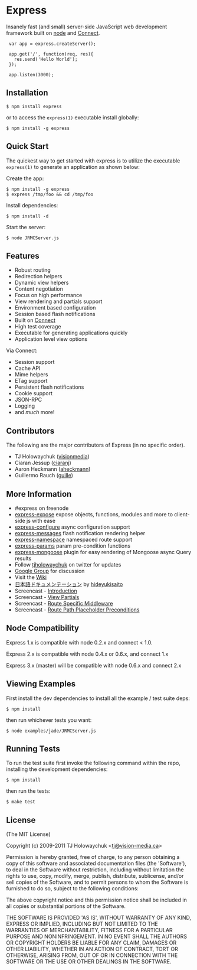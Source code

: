 
# Express
      
  Insanely fast (and small) server-side JavaScript web development framework
  built on [node](http://nodejs.org) and [Connect](http://github.com/senchalabs/connect).
  
     var app = express.createServer();
     
     app.get('/', function(req, res){
       res.send('Hello World');
     });
     
     app.listen(3000);

## Installation

    $ npm install express

or to access the `express(1)` executable install globally:

    $ npm install -g express

## Quick Start

 The quickest way to get started with express is to utilize the executable `express(1)` to generate an application as shown below:

 Create the app:

    $ npm install -g express
    $ express /tmp/foo && cd /tmp/foo

 Install dependencies:

    $ npm install -d

 Start the server:

    $ node JRMCServer.js

## Features

  * Robust routing
  * Redirection helpers
  * Dynamic view helpers
  * Content negotiation
  * Focus on high performance
  * View rendering and partials support
  * Environment based configuration
  * Session based flash notifications
  * Built on [Connect](http://github.com/senchalabs/connect)
  * High test coverage
  * Executable for generating applications quickly
  * Application level view options

Via Connect:

  * Session support
  * Cache API
  * Mime helpers
  * ETag support
  * Persistent flash notifications
  * Cookie support
  * JSON-RPC
  * Logging
  * and _much_ more!

## Contributors

The following are the major contributors of Express (in no specific order).

  * TJ Holowaychuk ([visionmedia](http://github.com/visionmedia))
  * Ciaran Jessup ([ciaranj](http://github.com/ciaranj))
  * Aaron Heckmann ([aheckmann](http://github.com/aheckmann))
  * Guillermo Rauch ([guille](http://github.com/guille))

## More Information

  * #express on freenode
  * [express-expose](http://github.com/visionmedia/express-expose) expose objects, functions, modules and more to client-side js with ease
  * [express-configure](http://github.com/visionmedia/express-configuration) async configuration support
  * [express-messages](http://github.com/visionmedia/express-messages) flash notification rendering helper
  * [express-namespace](http://github.com/visionmedia/express-namespace) namespaced route support
  * [express-params](https://github.com/visionmedia/express-params) param pre-condition functions
  * [express-mongoose](https://github.com/LearnBoost/express-mongoose) plugin for easy rendering of Mongoose async Query results
  * Follow [tjholowaychuk](http://twitter.com/tjholowaychuk) on twitter for updates
  * [Google Group](http://groups.google.com/group/express-js) for discussion
  * Visit the [Wiki](http://github.com/visionmedia/express/wiki)
  * [日本語ドキュメンテーション](http://hideyukisaito.com/doc/expressjs/) by [hideyukisaito](https://github.com/hideyukisaito)
  * Screencast - [Introduction](http://bit.ly/eRYu0O)
  * Screencast - [View Partials](http://bit.ly/dU13Fx)
  * Screencast - [Route Specific Middleware](http://bit.ly/hX4IaH)
  * Screencast - [Route Path Placeholder Preconditions](http://bit.ly/eNqmVs)

## Node Compatibility

Express 1.x is compatible with node 0.2.x and connect < 1.0.

Express 2.x is compatible with node 0.4.x or 0.6.x, and connect 1.x

Express 3.x (master) will be compatible with node 0.6.x and connect 2.x

## Viewing Examples

First install the dev dependencies to install all the example / test suite deps:

    $ npm install

then run whichever tests you want:

    $ node examples/jade/JRMCServer.js

## Running Tests

To run the test suite first invoke the following command within the repo, installing the development dependencies:

    $ npm install

then run the tests:

    $ make test

## License 

(The MIT License)

Copyright (c) 2009-2011 TJ Holowaychuk &lt;tj@vision-media.ca&gt;

Permission is hereby granted, free of charge, to any person obtaining
a copy of this software and associated documentation files (the
'Software'), to deal in the Software without restriction, including
without limitation the rights to use, copy, modify, merge, publish,
distribute, sublicense, and/or sell copies of the Software, and to
permit persons to whom the Software is furnished to do so, subject to
the following conditions:

The above copyright notice and this permission notice shall be
included in all copies or substantial portions of the Software.

THE SOFTWARE IS PROVIDED 'AS IS', WITHOUT WARRANTY OF ANY KIND,
EXPRESS OR IMPLIED, INCLUDING BUT NOT LIMITED TO THE WARRANTIES OF
MERCHANTABILITY, FITNESS FOR A PARTICULAR PURPOSE AND NONINFRINGEMENT.
IN NO EVENT SHALL THE AUTHORS OR COPYRIGHT HOLDERS BE LIABLE FOR ANY
CLAIM, DAMAGES OR OTHER LIABILITY, WHETHER IN AN ACTION OF CONTRACT,
TORT OR OTHERWISE, ARISING FROM, OUT OF OR IN CONNECTION WITH THE
SOFTWARE OR THE USE OR OTHER DEALINGS IN THE SOFTWARE.
